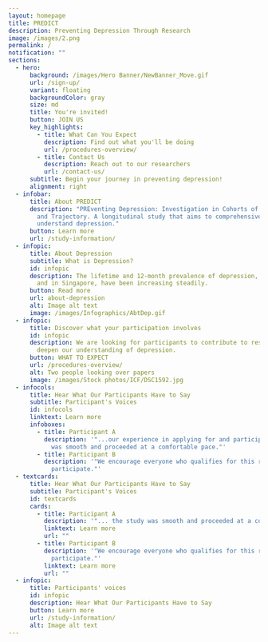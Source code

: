 ```yaml
---
layout: homepage
title: PREDICT
description: Preventing Depression Through Research
image: /images/2.png
permalink: /
notification: ""
sections:
  - hero:
      background: /images/Hero Banner/NewBanner_Move.gif
      url: /sign-up/
      variant: floating
      backgroundColor: gray
      size: md
      title: You're invited!
      button: JOIN US
      key_highlights:
        - title: What Can You Expect
          description: Find out what you'll be doing
          url: /procedures-overview/
        - title: Contact Us
          description: Reach out to our researchers
          url: /contact-us/
      subtitle: Begin your journey in preventing depression!
      alignment: right
  - infobar:
      title: About PREDICT
      description: "PREventing Depression: Investigation in Cohorts of its etiology
        and Trajectory. A longitudinal study that aims to comprehensively
        understand depression."
      button: Learn more
      url: /study-information/
  - infopic:
      title: About Depression
      subtitle: What is Depression?
      id: infopic
      description: The lifetime and 12-month prevalence of depression, both globally
        and in Singapore, have been increasing steadily.
      button: Read more
      url: about-depression
      alt: Image alt text
      image: /images/Infographics/AbtDep.gif
  - infopic:
      title: Discover what your participation involves
      id: infopic
      description: We are looking for participants to contribute to research and
        deepen our understanding of depression.
      button: WHAT TO EXPECT
      url: /procedures-overview/
      alt: Two people looking over papers
      image: /images/Stock photos/ICF/DSC1592.jpg
  - infocols:
      title: Hear What Our Participants Have to Say
      subtitle: Participant's Voices
      id: infocols
      linktext: Learn more
      infoboxes:
        - title: Participant A
          description: '"...our experience in applying for and participating in the study
            was smooth and proceeded at a comfortable pace."'
        - title: Participant B
          description: '"We encourage everyone who qualifies for this research study to
            participate."'
  - textcards:
      title: Hear What Our Participants Have to Say
      subtitle: Participant's Voices
      id: textcards
      cards:
        - title: Participant A
          description: '"... the study was smooth and proceeded at a comfortable pace."'
          linktext: Learn more
          url: ""
        - title: Participant B
          description: '"We encourage everyone who qualifies for this research study to
            participate."'
          linktext: Learn more
          url: ""
  - infopic:
      title: Participants' voices
      id: infopic
      description: Hear What Our Participants Have to Say
      button: Learn more
      url: /study-information/
      alt: Image alt text
---
```


